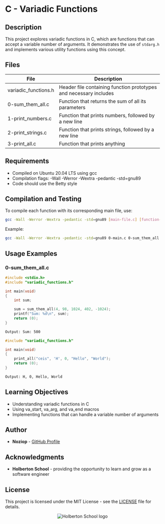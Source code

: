# C - Variadic Functions

## Description
This project explores variadic functions in C, which are functions that can accept a variable number of arguments. It demonstrates the use of `stdarg.h` and implements various utility functions using this concept.

## Files

| File | Description |
| ------ | ------ |
| variadic_functions.h | Header file containing function prototypes and necessary includes |
| 0-sum_them_all.c | Function that returns the sum of all its parameters |
| 1-print_numbers.c | Function that prints numbers, followed by a new line |
| 2-print_strings.c | Function that prints strings, followed by a new line |
| 3-print_all.c | Function that prints anything |

## Requirements
- Compiled on Ubuntu 20.04 LTS using gcc
- Compilation flags: -Wall -Werror -Wextra -pedantic -std=gnu89
- Code should use the Betty style

## Compilation and Testing
To compile each function with its corresponding main file, use:
```bash
gcc -Wall -Werror -Wextra -pedantic -std=gnu89 [main-file.c] [function-file.c] -o [output]
```
Example:
```bash
gcc -Wall -Werror -Wextra -pedantic -std=gnu89 0-main.c 0-sum_them_all.c -o sum
```

## Usage Examples

### 0-sum_them_all.c
```c
#include <stdio.h>
#include "variadic_functions.h"

int main(void)
{
    int sum;

    sum = sum_them_all(4, 98, 1024, 402, -1024);
    printf("Sum: %d\n", sum);
    return (0);
}
```
```bash
Output: Sum: 500
```
```c
#include "variadic_functions.h"

int main(void)
{
    print_all("ceis", 'H', 0, "Hello", "World");
    return (0);
}
```
```bash
Output: H, 0, Hello, World
```

## Learning Objectives
- Understanding variadic functions in C
- Using va_start, va_arg, and va_end macros
- Implementing functions that can handle a variable number of arguments

## Author
* **Noziop** - [GitHub Profile](https://github.com/Noziop)

## Acknowledgments
* **Holberton School** - providing the opportunity to learn and grow as a software engineer

## License
This project is licensed under the MIT License - see the [LICENSE](LICENSE) file for details.

<p align="center">
  <img src="https://cdn.prod.website-files.com/64107f65f30b69371e3d6bfa/65c6179aa44b63fa4f31e7ad_Holberton-Logo-Cherry.svg" alt="Holberton School logo">
</p>